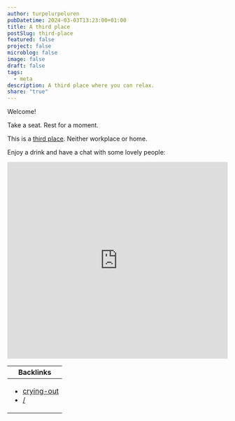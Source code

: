 ```yaml
---
author: turpelurpeluren
pubDatetime: 2024-03-03T13:23:00+01:00
title: A third place
postSlug: third-place
featured: false
project: false
microblog: false
image: false
draft: false
tags:
  - meta
description: A third place where you can relax.
share: "true"
---
```


Welcome!

Take a seat. Rest for a moment. 

This is a [third place](https://courier.unesco.org/en/articles/third-places-true-citizen-spaces). Neither workplace or home.

Enjoy a drink and have a chat with some lovely people:

<iframe src="https://www5.cbox.ws/box/?boxid=948822&boxtag=vvqRoz" width="100%" height="450" allowtransparency="yes" allow="autoplay" frameborder="0" marginheight="0" marginwidth="0" scrolling="auto"></iframe>

| Backlinks                                              |
| ------------------------------------------------------ |
| <ul><li>[crying-out](/posts/crying-out)</li><li>[/](/)</li></ul> |
